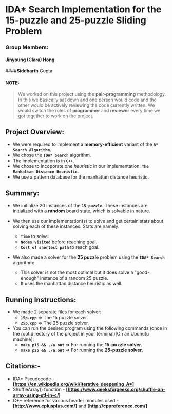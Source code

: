 # IDA* Search Implementation for the 15-puzzle and 25-puzzle Sliding Problem

### Group Members:
#### Jinyoung __(Clara)__ Hong <br>
####__Siddharth__ Gupta

#### NOTE:
>We worked on this project using the __pair-programming__ methodology. In this we basically sat down and one person would code and the other would be actively reviewing the code currently written. We would switch the roles of __programmer__ and __reviewer__ every time we got together to work on the project.

## Project Overview:
- We were required to implement a **memory-efficient** variant of the **`A* Search Algorithm`**.
- We chose the **`IDA* Search`** algorithm.
- The implementation is in __`C++`__.
- We chose to incoporate one *heuristic* in our implementation: __`The Manhattan Distance Heuristic`__.
- We use a pattern database for the manhattan distance heuristic.

## Summary:
- We initialize 20 instances of the __`15-puzzle`__. These instances are initialized with a **random** board state, which is solvable in nature. 
- We then use our implementation(s) to solve and get certain stats about solving each of these instances. Stats are namely:
    + __`Time`__ to solve.
    + __`Nodes visited`__ before reaching goal.
    + __`Cost of shortest path`__ to reach goal.

- We also made a solver for the __25 puzzle__ problem using the __`IDA* Search`__ algorithm:
    + This solver is not the most optimal but it does solve a "good-enough" instance of a random 25 puzzle.
    + It uses the manhattan distance heuristic as well.

## Running Instructions:
- We made 2 separate files for each solver:
    + __`15p.cpp`__ => The 15 puzzle solver.
    + __`25p.cpp`__ => The 25 puzzle solver.
- You can run the desired program using the following commands (once in the root directory of the project in your terminal)[On an Ubunutu machine]:
    + __`make p15 && ./a.out`__ => For running the __15-puzzle solver__.
    + __`make p25 && ./a.out`__ => For running the __25-puzzle solver__.

## Citations:-
- IDA* Pseudocode - __[https://en.wikipedia.org/wiki/Iterative_deepening_A*]__
- ShuffleArray() function - __[https://www.geeksforgeeks.org/shuffle-an-array-using-stl-in-c/]__
- C++ reference for various header modules used - __[http://www.cplusplus.com/]__ and __[http://cppreference.com/]__

